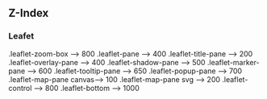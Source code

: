 ## Z-Index
### Leafet
.leaflet-zoom-box --> 800
.leaflet-pane --> 400
.leaflet-title-pane --> 200
.leaflet-overlay-pane --> 400
.leaflet-shadow-pane --> 500
.leaflet-marker-pane --> 600
.leaflet-tooltip-pane --> 650
.leaflet-popup-pane --> 700
.leaflet-map-pane canvas--> 100
.leaflet-map-pane svg --> 200
.leaflet-control --> 800
.leaflet-bottom --> 1000